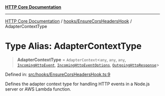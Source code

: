 [**HTTP Core Documentation**](../../../README.md)

***

[HTTP Core Documentation](../../../README.md) / [hooks/EnsureCorsHeadersHook](../README.md) / AdapterContextType

# Type Alias: AdapterContextType

> **AdapterContextType** = `AdapterContext`\<`any`, `any`, `any`, [`IncomingHttpEvent`](../../../IncomingHttpEvent/classes/IncomingHttpEvent.md), [`IncomingHttpEventOptions`](../../../IncomingHttpEvent/interfaces/IncomingHttpEventOptions.md), [`OutgoingHttpResponse`](../../../OutgoingHttpResponse/classes/OutgoingHttpResponse.md)\>

Defined in: [src/hooks/EnsureCorsHeadersHook.ts:9](https://github.com/stonemjs/http-core/blob/f8360abdd8e841f59cefcfadd322bcf66d52c95b/src/hooks/EnsureCorsHeadersHook.ts#L9)

Defines the adapter context type for handling HTTP events in a Node.js server or AWS Lambda function.

